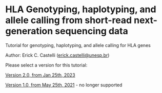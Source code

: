 # HLA Genotyping, haplotyping, and allele calling from short-read next-generation sequencing data
Tutorial for genotyping, haplotyping, and allele calling for HLA genes

Author: Erick C. Castelli (erick.castelli@unesp.br)


Please select a version for this tutorial:


[Version 2.0, from Jan 25th, 2023](https://github.com/erickcastelli/HLA_genotyping/tree/main/version_2)


[Version 1.0, from May 25th, 2021](https://github.com/erickcastelli/HLA_genotyping/tree/main/version_1) - no longer supported

